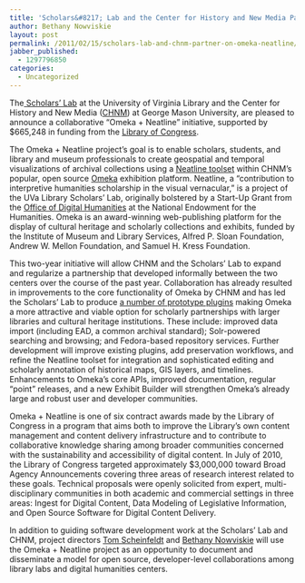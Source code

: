 ```yaml
---
title: 'Scholars&#8217; Lab and the Center for History and New Media Partner on &#8220;Omeka + Neatline&#8221;'
author: Bethany Nowviskie
layout: post
permalink: /2011/02/15/scholars-lab-and-chnm-partner-on-omeka-neatline/
jabber_published:
  - 1297796850
categories:
  - Uncategorized
---
```

The[ Scholars&#8217; Lab][1] at the University of Virginia Library and the Center for History and New Media ([CHNM][2]) at George Mason University, are pleased to announce a collaborative &#8220;Omeka + Neatline&#8221; initiative, supported by $665,248 in funding from the [Library of Congress][3].

The Omeka + Neatline project&#8217;s goal is to enable scholars, students, and library and museum professionals to create geospatial and temporal visualizations of archival collections using a [Neatline toolset][4] within CHNM&#8217;s popular, open source [Omeka][5] exhibition platform. Neatline, a &#8220;contribution to interpretive humanities scholarship in the visual vernacular,&#8221; is a project of the UVa Library Scholars&#8217; Lab, originally bolstered by a Start-Up Grant from the [Office of Digital Humanities][6] at the National Endowment for the Humanities. Omeka is an award-winning web-publishing platform for the display of cultural heritage and scholarly collections and exhibits, funded by the Institute of Museum and Library Services, Alfred P. Sloan Foundation, Andrew W. Mellon Foundation, and Samuel H. Kress Foundation.

This two-year initiative will allow CHNM and the Scholars&#8217; Lab to expand and regularize a partnership that developed informally between the two centers over the course of the past year. Collaboration has already resulted in improvements to the core functionality of Omeka by CHNM and has led the Scholars&#8217; Lab to produce [a number of prototype plugins][7] making Omeka a more attractive and viable option for scholarly partnerships with larger libraries and cultural heritage institutions. These include: improved data import (including EAD, a common archival standard); Solr-powered searching and browsing; and Fedora-based repository services. Further development will improve existing plugins, add preservation workflows, and refine the Neatline toolset for integration and sophisticated editing and scholarly annotation of historical maps, GIS layers, and timelines. Enhancements to Omeka&#8217;s core APIs, improved documentation, regular &#8220;point&#8221; releases, and a new Exhibit Builder will strengthen Omeka&#8217;s already large and robust user and developer communities.

Omeka + Neatline is one of six contract awards made by the Library of Congress in a program that aims both to improve the Library&#8217;s own content management and content delivery infrastructure and to contribute to collaborative knowledge sharing among broader communities concerned with the sustainability and accessibility of digital content. In July of 2010, the Library of Congress targeted approximately $3,000,000 toward Broad Agency Announcements covering three areas of research interest related to these goals. Technical proposals were openly solicited from expert, multi-disciplinary communities in both academic and commercial settings in three areas: Ingest for Digital Content, Data Modeling of Legislative Information, and Open Source Software for Digital Content Delivery. 

In addition to guiding software development work at the Scholars&#8217; Lab and CHNM, project directors [Tom Scheinfeldt][8] and [Bethany Nowviskie][9] will use the Omeka + Neatline project as an opportunity to document and disseminate a model for open source, developer-level collaborations among library labs and digital humanities centers.

 [1]: http://lib.virginia.edu/scholarslab/
 [2]: http://chnm.gmu.edu
 [3]: http://loc.gov/
 [4]: http://www.scholarslab.org/projects/neatline/
 [5]: http://omeka.org/
 [6]: http://neh.gov/odh
 [7]: http://www.scholarslab.org/projects/omeka-plugins/
 [8]: http://foundhistory.org/
 [9]: http://nowviskie.org/